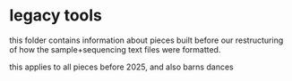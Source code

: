 # legacy tools
this folder contains information about pieces built before our restructuring of how the sample+sequencing text files were formatted.

this applies to all pieces before 2025, and also barns dances
